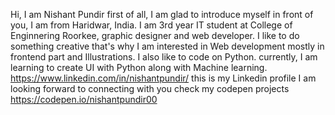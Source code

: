 Hi, I am Nishant Pundir first of all, I am glad to introduce myself in front of you, I am from Haridwar, India. 
I am 3rd year IT student at College of Enginnering Roorkee, graphic designer and web developer.
I like to do something creative that's why I am interested in Web development mostly in frontend part and Illustrations.
I also like to code on Python. currently, I am learning to create UI with Python along with Machine learning.
https://www.linkedin.com/in/nishantpundir/ this is my Linkedin profile I am looking forward to connecting with you
check my codepen projects https://codepen.io/nishantpundir00
